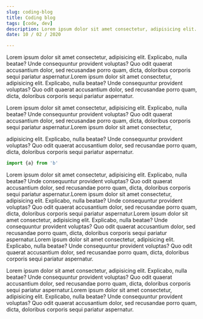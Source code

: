 ```yaml
---
slug: coding-blog
title: Coding blog
tags: [code, dev]
description: Lorem ipsum dolor sit amet consectetur, adipisicing elit. Explicabo, nulla beatae? Unde consequuntur provident voluptas? Quo odit quaerat accusantium dolor, sed recusandae porro quam, dicta, doloribus corporis sequi pariatur aspernatur.Lorem ipsum dolor sit amet consectetur, adipisicing elit. Explicabo, nulla beatae? Unde consequuntur provident voluptas? Quo odit quaerat accusantium dolor, sed recusandae porro quam, dicta, doloribus corporis sequi pariatur aspernatur.
date: 10 / 02 / 2020

---
```

Lorem ipsum dolor sit amet consectetur, adipisicing elit. Explicabo, nulla beatae? Unde consequuntur provident voluptas? Quo odit quaerat accusantium dolor, sed recusandae porro quam, dicta, doloribus corporis sequi pariatur aspernatur.Lorem ipsum dolor sit amet consectetur, adipisicing elit. Explicabo, nulla beatae? Unde consequuntur provident voluptas? Quo odit quaerat accusantium dolor, sed recusandae porro quam, dicta, doloribus corporis sequi pariatur aspernatur.

Lorem ipsum dolor sit amet consectetur, adipisicing elit. Explicabo, nulla beatae? Unde consequuntur provident voluptas? Quo odit quaerat accusantium dolor, sed recusandae porro quam, dicta, doloribus corporis sequi pariatur aspernatur.Lorem ipsum dolor sit amet consectetur, 

adipisicing elit. Explicabo, nulla beatae? Unde consequuntur provident voluptas? Quo odit quaerat accusantium dolor, sed recusandae porro quam, dicta, doloribus corporis sequi pariatur aspernatur.

``` ts
import {a} from 'b'
```

Lorem ipsum dolor sit amet consectetur, adipisicing elit. Explicabo, nulla beatae? Unde consequuntur provident voluptas? Quo odit quaerat accusantium dolor, sed recusandae porro quam, dicta, doloribus corporis sequi pariatur aspernatur.Lorem ipsum dolor sit amet consectetur, adipisicing elit. Explicabo, nulla beatae? Unde consequuntur provident voluptas? Quo odit quaerat accusantium dolor, sed recusandae porro quam, dicta, doloribus corporis sequi pariatur aspernatur.Lorem ipsum dolor sit amet consectetur, adipisicing elit. Explicabo, nulla beatae? Unde consequuntur provident voluptas? Quo odit quaerat accusantium dolor, sed recusandae porro quam, dicta, doloribus corporis sequi pariatur aspernatur.Lorem ipsum dolor sit amet consectetur, adipisicing elit. Explicabo, nulla beatae? Unde consequuntur provident voluptas? Quo odit quaerat accusantium dolor, sed recusandae porro quam, dicta, doloribus corporis sequi pariatur aspernatur.

Lorem ipsum dolor sit amet consectetur, adipisicing elit. Explicabo, nulla beatae? Unde consequuntur provident voluptas? Quo odit quaerat accusantium dolor, sed recusandae porro quam, dicta, doloribus corporis sequi pariatur aspernatur.Lorem ipsum dolor sit amet consectetur, adipisicing elit. Explicabo, nulla beatae? Unde consequuntur provident voluptas? Quo odit quaerat accusantium dolor, sed recusandae porro quam, dicta, doloribus corporis sequi pariatur aspernatur.